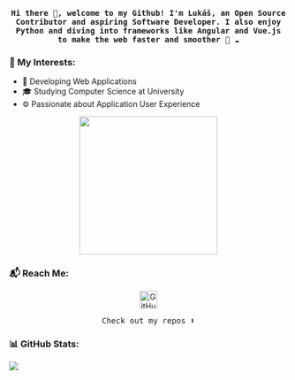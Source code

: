 <h4 align="center"><samp> Hi there 👋, welcome to my Github! I'm Lukáš, an Open Source Contributor and aspiring Software Developer. I also enjoy Python and diving into frameworks like Angular and Vue.js to make the web faster and smoother 🐍 ☁️ </samp></h4>


### 🎯 My Interests:
- 📱 Developing Web Applications
- 🎓 Studying Computer Science at University
- ⚙️ Passionate about Application User Experience

<p align="center">
  <img width="250" src="assets/animation.gif">
</p>

### 📬 Reach Me:
<p align="center">
  <a href="https://github.com/Lucasinoo27" target="_blank">
    <img src="https://img.icons8.com/?size=100&id=12599&format=png&color=000000" alt="GitHub" width="32" />
  </a>
</p>

<p align="center"><samp>
Check out my repos ⬇️  
</samp></p>


### 📊 GitHub Stats:
![](https://github-readme-stats.vercel.app/api/top-langs/?username=Lucasinoo27&theme=gotham&hide_border=true&include_all_commits=true&count_private=true&layout=compact)
